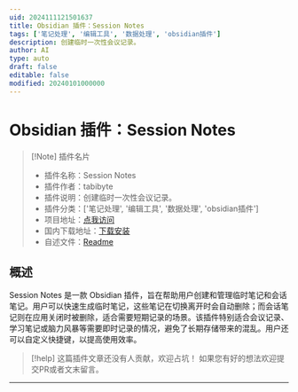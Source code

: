 ```yaml
---
uid: 2024111121501637
title: Obsidian 插件：Session Notes
tags: ['笔记处理', '编辑工具', '数据处理', 'obsidian插件']
description: 创建临时一次性会议记录。
author: AI
type: auto
draft: false
editable: false
modified: 20240101000000
---
```


# Obsidian 插件：Session Notes

> [!Note] 插件名片
> - 插件名称：Session Notes
> - 插件作者：tabibyte
> - 插件说明：创建临时一次性会议记录。
> - 插件分类：['笔记处理', '编辑工具', '数据处理', 'obsidian插件']
> - 项目地址：[点我访问](https://github.com/tabibyte/session-notes)
> - 国内下载地址：[下载安装](https://pkmer.cn/products/plugin/pluginMarket/?session-notes)
> - 自述文件：[Readme](https://ghproxy.net/https://raw.githubusercontent.com/tabibyte/session-notes/main/README.md)



## 概述

Session Notes 是一款 Obsidian 插件，旨在帮助用户创建和管理临时笔记和会话笔记。用户可以快速生成临时笔记，这些笔记在切换离开时会自动删除；而会话笔记则在应用关闭时被删除，适合需要短期记录的场景。该插件特别适合会议记录、学习笔记或脑力风暴等需要即时记录的情况，避免了长期存储带来的混乱。用户还可以自定义快捷键，以提高使用效率。


> [!help] 
> 这篇插件文章还没有人贡献，欢迎占坑！
> 如果您有好的想法欢迎提交PR或者文末留言。
> 

---



